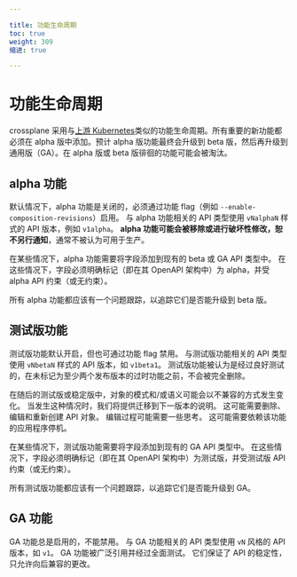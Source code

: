 ```yaml
---

title: 功能生命周期
toc: true
weight: 309
缩进: true

---
```


# 功能生命周期

crossplane 采用与[上游 Kubernetes](https://kubernetes.io/docs/reference/command-line-tools-reference/feature-gates/#feature-stages)类似的功能生命周期。所有重要的新功能都必须在 alpha 版中添加。预计 alpha 版功能最终会升级到 beta 版，然后再升级到通用版（GA）。在 alpha 版或 beta 版徘徊的功能可能会被淘汰。

## alpha 功能

默认情况下，alpha 功能是关闭的，必须通过功能 flag（例如 `--enable-composition-revisions`）启用。 与 alpha 功能相关的 API 类型使用 `vNalphaN` 样式的 API 版本，例如 `v1alpha`。 **alpha 功能可能会被移除或进行破坏性修改，恕不另行通知**，通常不被认为可用于生产。

在某些情况下，alpha 功能需要将字段添加到现有的 beta 或 GA API 类型中。 在这些情况下，字段必须明确标记（即在其 OpenAPI 架构中）为 alpha，并受 alpha API 约束（或无约束）。

所有 alpha 功能都应该有一个问题跟踪，以追踪它们是否能升级到 beta 版。

## 测试版功能

测试版功能默认开启，但也可通过功能 flag 禁用。 与测试版功能相关的 API 类型使用 `vNbetaN` 样式的 API 版本，如 `v1beta1`。 测试版功能被认为是经过良好测试的，在未标记为至少两个发布版本的过时功能之前，不会被完全删除。

在随后的测试版或稳定版中，对象的模式和/或语义可能会以不兼容的方式发生变化。 当发生这种情况时，我们将提供迁移到下一版本的说明。 这可能需要删除、编辑和重新创建 API 对象。 编辑过程可能需要一些思考。 这可能需要依赖该功能的应用程序停机。

在某些情况下，测试版功能需要将字段添加到现有的 GA API 类型中。 在这些情况下，字段必须明确标记（即在其 OpenAPI 架构中）为测试版，并受测试版 API 约束（或无约束）。

所有测试版功能都应该有一个问题跟踪，以追踪它们是否能升级到 GA。

## GA 功能

GA 功能总是启用的，不能禁用。 与 GA 功能相关的 API 类型使用 `vN` 风格的 API 版本，如 `v1`。 GA 功能被广泛引用并经过全面测试。 它们保证了 API 的稳定性，只允许向后兼容的更改。